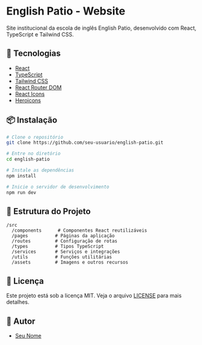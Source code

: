 # English Patio - Website

Site institucional da escola de inglês English Patio, desenvolvido com React, TypeScript e Tailwind CSS.

## 🚀 Tecnologias

- [React](https://reactjs.org/)
- [TypeScript](https://www.typescriptlang.org/)
- [Tailwind CSS](https://tailwindcss.com/)
- [React Router DOM](https://reactrouter.com/)
- [React Icons](https://react-icons.github.io/react-icons/)
- [Heroicons](https://heroicons.com/)

## 📦 Instalação

```bash
# Clone o repositório
git clone https://github.com/seu-usuario/english-patio.git

# Entre no diretório
cd english-patio

# Instale as dependências
npm install

# Inicie o servidor de desenvolvimento
npm run dev
```

## 🔨 Estrutura do Projeto

```
/src
  /components      # Componentes React reutilizáveis
  /pages          # Páginas da aplicação
  /routes         # Configuração de rotas
  /types          # Tipos TypeScript
  /services       # Serviços e integrações
  /utils          # Funções utilitárias
  /assets         # Imagens e outros recursos
```

## 📝 Licença

Este projeto está sob a licença MIT. Veja o arquivo [LICENSE](LICENSE) para mais detalhes.

## 👥 Autor

- [Seu Nome](https://github.com/seu-usuario) 
